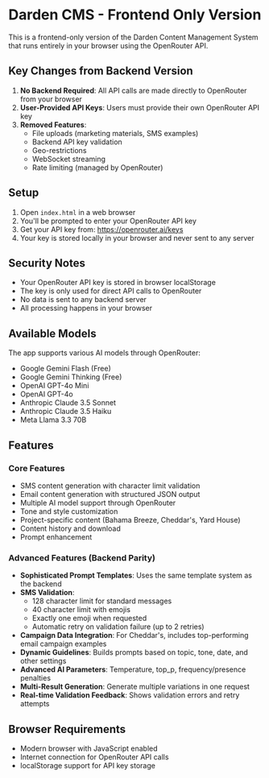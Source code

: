 # Darden CMS - Frontend Only Version

This is a frontend-only version of the Darden Content Management System that runs entirely in your browser using the OpenRouter API.

## Key Changes from Backend Version

1. **No Backend Required**: All API calls are made directly to OpenRouter from your browser
2. **User-Provided API Keys**: Users must provide their own OpenRouter API key
3. **Removed Features**:
   - File uploads (marketing materials, SMS examples)
   - Backend API key validation
   - Geo-restrictions
   - WebSocket streaming
   - Rate limiting (managed by OpenRouter)

## Setup

1. Open `index.html` in a web browser
2. You'll be prompted to enter your OpenRouter API key
3. Get your API key from: https://openrouter.ai/keys
4. Your key is stored locally in your browser and never sent to any server

## Security Notes

- Your OpenRouter API key is stored in browser localStorage
- The key is only used for direct API calls to OpenRouter
- No data is sent to any backend server
- All processing happens in your browser

## Available Models

The app supports various AI models through OpenRouter:
- Google Gemini Flash (Free)
- Google Gemini Thinking (Free)
- OpenAI GPT-4o Mini
- OpenAI GPT-4o
- Anthropic Claude 3.5 Sonnet
- Anthropic Claude 3.5 Haiku
- Meta Llama 3.3 70B

## Features

### Core Features
- SMS content generation with character limit validation
- Email content generation with structured JSON output
- Multiple AI model support through OpenRouter
- Tone and style customization
- Project-specific content (Bahama Breeze, Cheddar's, Yard House)
- Content history and download
- Prompt enhancement

### Advanced Features (Backend Parity)
- **Sophisticated Prompt Templates**: Uses the same template system as the backend
- **SMS Validation**: 
  - 128 character limit for standard messages
  - 40 character limit with emojis
  - Exactly one emoji when requested
  - Automatic retry on validation failure (up to 2 retries)
- **Campaign Data Integration**: For Cheddar's, includes top-performing email campaign examples
- **Dynamic Guidelines**: Builds prompts based on topic, tone, date, and other settings
- **Advanced AI Parameters**: Temperature, top_p, frequency/presence penalties
- **Multi-Result Generation**: Generate multiple variations in one request
- **Real-time Validation Feedback**: Shows validation errors and retry attempts

## Browser Requirements

- Modern browser with JavaScript enabled
- Internet connection for OpenRouter API calls
- localStorage support for API key storage